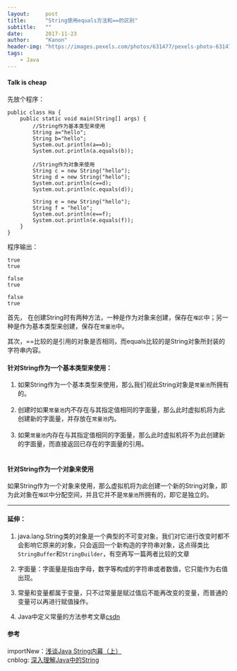 ```yaml
---
layout:     post
title:      "String使用equals方法和==的区别"
subtitle:   ""
date:       2017-11-23
author:     "Kanon"
header-img: "https://images.pexels.com/photos/631477/pexels-photo-631477.jpeg?w=940&h=650&auto=compress&cs=tinysrgb"
tags:
    - Java
---
```


#### Talk is cheap
先放个程序：
```
public class Ha {
	public static void main(String[] args) {
		//String作为基本类型来使用
		String a="hello";
		String b="hello";
		System.out.println(a==b);
		System.out.println(a.equals(b));
		
		//String作为对象来使用
		String c = new String("hello");
		String d = new String("hello");
		System.out.println(c==d);
		System.out.println(c.equals(d));
		
		String e = new String("hello");
		String f = "hello";
		System.out.println(e==f);
		System.out.println(e.equals(f));
	}
}
```

程序输出：
```
true
true

false
true

false
true
```

首先， 在创建String时有两种方法，一种是作为对象来创建，保存在`堆区`中；另一种是作为基本类型来创建，保存在`常量池`中。

其次，==比较的是引用的对象是否相同，而equals比较的是String对象所封装的字符串内容。
<br>

#### 针对String作为一个基本类型来使用：

1. 如果String作为一个基本类型来使用，那么我们视此String对象是`常量池`所拥有的。<br><br>
2. 创建时如果`常量池`内不存在与其指定值相同的字面量，那么此时虚拟机将为此创建新的字面量，并存放在`常量池`内。<br><br>
3. 如果`常量池`内存在与其指定值相同的字面量，那么此时虚拟机将不为此创建新的字面量，而直接返回已存在的字面量的引用。<br><br>

#### 针对String作为一个对象来使用

如果String作为一个对象来使用，那么虚拟机将为此创建一个新的String对象，即为此对象在`堆区`中分配空间，并且它并不是`常量池`所拥有的，即它是独立的。

<hr>

#### 延伸：
1. java.lang.String类的对象是一个典型的不可变对象，我们对它进行改变时都不会影响它原来的对象，只会返回一个新构造的字符串对象，这点得类比`StringBuffer`和`StringBuilder`，有空再写一篇两者比较的文章

2. 字面量：字面量是指由字母，数字等构成的字符串或者数值，它只能作为右值出现。

3. 常量和变量都属于变量，只不过常量是赋过值后不能再改变的变量，而普通的变量可以再进行赋值操作。

4. Java中定义常量的方法参考文章[csdn](http://blog.csdn.net/autofei/article/details/6419460)

#### 参考
importNew：[浅谈Java String内幕（上）](http://www.importnew.com/21711.html)  
cnblog: [深入理解Java中的String](https://www.cnblogs.com/xiaoxi/p/6036701.html)

<br><br><br><br><br>
